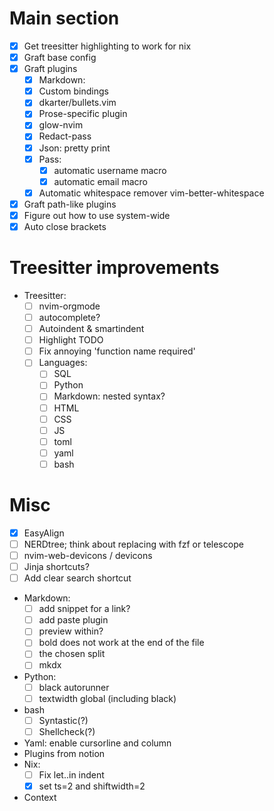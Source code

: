 # Main section
- [x] Get treesitter highlighting to work for nix
- [x] Graft base config
- [X] Graft plugins
    * [x] Markdown:
    * [x] Custom bindings
    * [x] dkarter/bullets.vim
    * [x] Prose-specific plugin
    * [x] glow-nvim
    * [x] Redact-pass
    * [x] Json: pretty print
    * [x] Pass:
        * [x] automatic username macro
        * [x] automatic email macro
    * [X] Automatic whitespace remover vim-better-whitespace
- [X] Graft path-like plugins
- [X] Figure out how to use system-wide
- [X] Auto close brackets

# Treesitter improvements
- Treesitter:
    * [ ] nvim-orgmode
    - [ ] autocomplete?
    - [ ] Autoindent & smartindent
    - [ ] Highlight TODO
    - [ ] Fix annoying 'function name required'
    - [ ] Languages:
        - [ ] SQL
        - [ ] Python
        - [ ] Markdown: nested syntax?
        - [ ] HTML
        - [ ] CSS
        - [ ] JS
        - [ ] toml
        - [ ] yaml
        - [ ] bash

# Misc
- [X] EasyAlign
- [ ] NERDtree; think about replacing with fzf or telescope
- [ ] nvim-web-devicons / devicons
- [ ] Jinja shortcuts?
- [ ] Add clear search shortcut

- Markdown:
    - [ ] add snippet for a link?
    - [ ] add paste plugin
    - [ ] preview within?
    - [ ] bold does not work at the end of the file
    - [ ] the chosen split
    - [ ] mkdx
- Python:
    - [ ] black autorunner
    - [ ] textwidth global (including black)
- bash
    * [ ] Syntastic(?)
    * [ ] Shellcheck(?)
- Yaml: enable cursorline and column
- Plugins from notion
- Nix:
    * [ ] Fix let..in indent
    * [X] set ts=2 and shiftwidth=2
- Context
